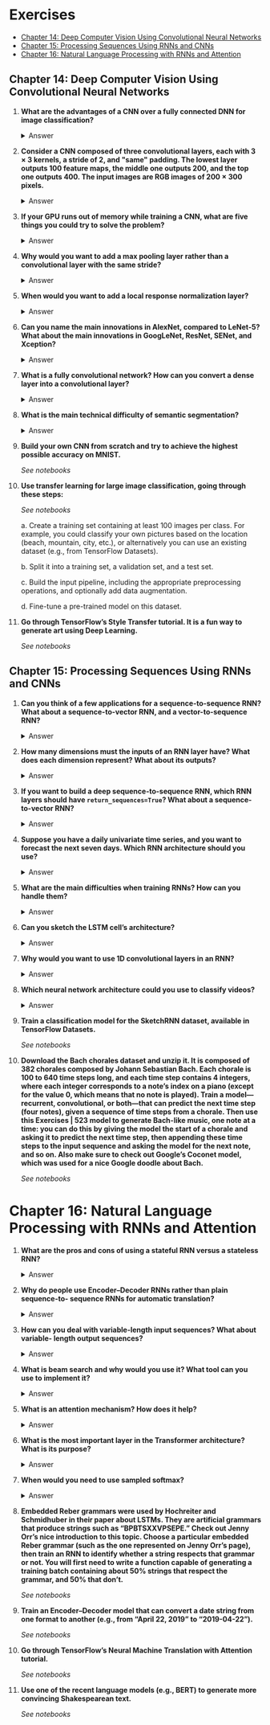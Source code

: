 # Exercises

- [Chapter 14: Deep Computer Vision Using Convolutional Neural Networks](#c14)
- [Chapter 15: Processing Sequences Using RNNs and CNNs](#c15)
- [Chapter 16: Natural Language Processing with RNNs and Attention](#c16)

<a name="c14"></a>
## Chapter 14: Deep Computer Vision Using Convolutional Neural Networks

1. **What are the advantages of a CNN over a fully connected DNN for image classification?**
    <details>
    <summary>Answer</summary>
    These are the main advantages of a CNN over a fully connected DNN for image classification:

    • Because consecutive layers are only partially connected and because it heavily reuses its weights,
    a CNN has many fewer parameters than a fully connected DNN, which makes it much faster to train,
    reduces the risk of overfitting, and requires much less training data.

    • When a CNN has learned a
    kernel that can detect a particular feature, it can detect that feature anywhere in the image. In
    contrast, when a DNN learns a feature in one location, it can detect it only in that particular
    location. Since images typically have very repetitive features, CNNs are able to generalize much
    better than DNNs for image processing tasks such as classification, using fewer training examples.

    • Finally, a DNN has no prior knowledge of how pixels are organized; it does not know that nearby
    pixels are close. A CNN’s architecture embeds this prior knowledge. Lower layers typically identify
    features in small areas of the images, while higher layers combine the lower-level features into
    larger features. This works well with most natural images, giving CNNs a decisive head start com‐
    pared to DNNs.
    </details>

2. **Consider a CNN composed of three convolutional layers, each with 3 × 3 kernels, a stride of 2,
   and "same" padding. The lowest layer outputs 100 feature maps, the middle one outputs 200, and
   the top one outputs 400. The input images are RGB images of 200 × 300 pixels.**

    <details>
    <summary>Answer</summary>
    Let’s compute how many parameters the CNN has. Since its first convolutional layer has 3 × 3
    kernels, and the input has three channels (red, green, and blue), each feature map has 3 × 3 × 3
    weights, plus a bias term. That’s 28 parameters per feature map. Since this first convolutional
    layer has 100 feature maps, it has a total of 2,800 parameters. The second convolutional layer has 3
    × 3 kernels and its input is the set of 100 feature maps of the previous layer, so each feature map
    has 3 × 3 × 100 = 900 weights, plus a bias term. Since it has 200 feature maps, this layer has 901 ×
    200 = 180,200 parameters. Finally, the third and last convolutional layer also has 3 × 3 kernels,
    and its input is the set of 200 feature maps of the previous layers, so each feature map has 3 × 3 ×
    200 = 1,800 weights, plus a bias term. Since it has 400 feature maps, this layer has a total of
    1,801 × 400 = 720,400 parameters. All in all, the CNN has 2,800 + 180,200 + 720,400 = 903,400
    parameters.

    Now let’s compute how much RAM this neural network will require (at least) when making a prediction
    for a single instance. First let’s compute the feature map size for each layer. Since we are using a
    stride of 2 and "same" padding, the horizontal and vertical dimensions of the feature maps are
    divided by 2 at each layer (rounding up if necessary). So, as the input channels are 200 × 300
    pixels, the first layer’s feature maps are 100 × 150, the second layer’s feature maps are 50 × 75,
    and the third layer’s feature maps are 25 × 38. Since 32 bits is 4 bytes and the first convolutional
    layer has 100 feature maps, this first layer takes up 4 × 100 × 150 × 100 = 6 million bytes (6 MB).
    The second layer takes up 4 × 50 × 75 × 200 = 3 million bytes (3 MB). Finally, the third layer takes
    up 4 × 25 × 38 × 400 = 1,520,000 bytes (about 1.5 MB). However, once a layer has been computed, the
    memory occupied by the previous layer can be released, so if everything is well optimized, only 6 +
    3 = 9 million bytes (9 MB) of RAM will be required (when the second layer has just been computed,
    but the memory occupied by the first layer has not been released yet). But wait, you also need to
    add the memory occupied by the CNN’s parameters! We computed earlier that it has 903,400 parameters,
    each using up 4 bytes, so this adds 3,613,600 bytes (about 3.6 MB). The total RAM required is
    therefore (at least) 12,613,600 bytes (about 12.6 MB).

    Lastly, let’s compute the minimum amount of RAM required when training the CNN on a mini-batch of 50
    images. During training TensorFlow uses backpropagation, which requires keeping all values
    computed during the forward pass until the reverse pass begins. So we must compute the total RAM
    required by all layers for a single instance and multiply that by 50. At this point, let’s start
    counting in megabytes rather than bytes. We computed before that the three layers require
    respectively 6, 3, and 1.5 MB for each instance. That’s a total of 10.5 MB per instance, so for 50
    instances the total RAM required is 525 MB. Add to that the RAM required by the input images, which
    is 50 × 4 × 200 × 300 × 3 = 36 million bytes (36 MB), plus the RAM required for the model
    parameters, which is about 3.6 MB (computed earlier), plus some RAM for the gradients (we will
    neglect this since it can be released gradually as backpropagation goes down the layers during the
    reverse pass). We are up to a total of roughly 525 + 36 + 3.6 = 564.6 MB, and that’s really an
    optimistic bare minimum.
    </details>

3. **If your GPU runs out of memory while training a CNN, what are five things you could try to solve the problem?**

    <details>
    <summary>Answer</summary>
    If your GPU runs out of memory while training a CNN, here are five things you could try to solve the
    problem (other than purchasing a GPU with more RAM):
    • Reduce the mini-batch size.
    • Reduce dimensionality using a larger stride in one or more layers.
    • Remove one or more layers.
    • Use 16-bit floats instead of 32-bit floats.
    • Distribute the CNN across multiple devices.
    </details>

4. **Why would you want to add a max pooling layer rather than a convolutional layer with the same stride?**

    <details>
    <summary>Answer</summary>
    A max pooling layer has no parameters at all, whereas a convolutional layer has quite a few (see the
    previous questions).
    </details>

5. **When would you want to add a local response normalization layer?**

    <details>
    <summary>Answer</summary>
    A local response normalization layer makes the neurons that most strongly activate inhibit neurons
    at the same location but in neighboring feature maps, which encourages different feature maps to
    specialize and pushes them apart, forcing them to explore a wider range of features. It is typically
    used in the lower layers to have a larger pool of low-level features that the upper layers can build
    upon.
    </details>

6. **Can you name the main innovations in AlexNet, compared to LeNet-5? What about the main innovations in GoogLeNet, ResNet, SENet, and Xception?**

    <details>
    <summary>Answer</summary>
    The main innovations in AlexNet compared to LeNet-5 are that it is much larger and deeper, and it
    stacks convolutional layers directly on top of each other, instead of stacking a pooling layer on
    top of each convolutional layer. The main innovation in GoogLeNet is the introduction of inception
    modules, which make it possible to have a much deeper net than previous CNN architectures, with
    fewer parameters. ResNet’s main innovation is the introduction of skip connections, which make it
    possible to go well beyond 100 layers. Arguably, its simplicity and consistency are also rather
    innovative. SENet’s main innovation was the idea of using an SE block (a two-layer dense network)
    after every inception module in an inception network or every residual unit in a ResNet to
    recalibrate the relative importance of feature maps. Finally, Xception’s main innovation was the use
    of depthwise separable convolutional layers, which look at spatial patterns and depthwise patterns
    separately.
    </details>

7. **What is a fully convolutional network? How can you convert a dense layer into a convolutional layer?**

    <details>
    <summary>Answer</summary>
    Fully convolutional networks are neural networks composed exclusively of convolutional and pooling
    layers. FCNs can efficiently process images of any width and height (at least above the minimum
    size). They are most useful for object detection and semantic segmentation because they only need to
    look at the image once (instead of having to run a CNN multiple times on different parts of the
    image). If you have a CNN with some dense layers on top, you can convert these dense layers to
    convolutional layers to create an FCN: just replace the lowest dense layer with a convolutional
    layer with a kernel size equal to the layer’s input size, with one filter per neuron in the dense
    layer, and using "valid" padding. Generally the stride should be 1, but you can set it to a higher
    value if you want. The activation function should be the same as the dense layer’s. The other dense
    layers should be converted the same way, but using 1 × 1 filters. It is actually possible to convert
    a trained CNN this way by appropriately reshaping the dense layers’ weight matrices.
    </details>

8. **What is the main technical difficulty of semantic segmentation?**

    <details>
    <summary>Answer</summary>
    The main technical difficulty of semantic segmentation is the fact that a lot of the spatial
    information gets lost in a CNN as the signal flows through each layer, especially in pooling layers
    and layers with a stride greater than 1. This spatial information needs to be restored somehow to
    accurately predict the class of each pixel.
    </details>

9. **Build your own CNN from scratch and try to achieve the highest possible accuracy on MNIST.**

    _See notebooks_

10. **Use transfer learning for large image classification, going through these steps:<br>**

    _See notebooks_

    a. Create a training set containing at least 100 images per class. For example, you could
    classify your own pictures based on the location (beach, mountain, city, etc.), or alternatively
    you can use an existing dataset (e.g., from TensorFlow Datasets).

    b. Split it into a training set, a validation set, and a test set.

    c. Build the input pipeline, including the appropriate preprocessing operations, and optionally
    add data augmentation.

    d. Fine-tune a pre-trained model on this dataset.

11. **Go through TensorFlow’s Style Transfer tutorial. It is a fun way to generate art
using Deep Learning.**

    _See notebooks_

<a name="c15"></a>
## Chapter 15: Processing Sequences Using RNNs and CNNs

1. **Can you think of a few applications for a sequence-to-sequence RNN? What about a
   sequence-to-vector RNN, and a vector-to-sequence RNN?**

    <details>
    <summary>Answer</summary>
    Here are a few RNN applications:
    • For a sequence-to-sequence RNN: predicting the weather (or any other time series), machine
    translation (using an Encoder–Decoder architecture), video captioning, speech to text, music
    generation (or other sequence generation), identifying the chords of a song
    • For a sequence-to-vector RNN: classifying music samples by music genre, analysing the
    sentiment of a book review, predicting what word an aphasic patient is thinking of based on
    readings from brain implants, predicting the probability that a user will want to watch a
    movie based on their watch history (this is one of many possible implementations of
    collaborative filtering for a recommender system)
    • For a vector-to-sequence RNN: image captioning, creating a music playlist based on an
    embedding of the current artist, generating a melody based on a set of parameters, locating
    pedestrians in a picture (e.g., a video frame from a self-driving car’s camera)
    </details>

2. **How many dimensions must the inputs of an RNN layer have? What does each dimension represent?
   What about its outputs?**

    <details>
    <summary>Answer</summary>
    An RNN layer must have three-dimensional inputs: the first dimension is the batch dimension (its
    size is the batch size), the second dimension represents the time (its size is the number of time
    steps), and the third dimension holds the inputs at each time step (its size is the number of input
    features per time step). For example, if you want to process a batch containing 5 time series of 10
    time steps each, with 2 values per time step (e.g., the temperature and the wind speed), the shape
    will be [5, 10, 2]. The outputs are also three-dimensional, with the same first two dimensions, but
    the last dimension is equal to the number of neurons. For example, if an RNN layer with 32 neurons
    processes the batch we just discussed, the output will have a shape of [5, 10, 32].
    </details>

3. **If you want to build a deep sequence-to-sequence RNN, which RNN layers should have
   `return_sequences=True`? What about a sequence-to-vector RNN?**

    <details>
    <summary>Answer</summary>
    To build a deep sequence-to-sequence RNN using Keras, you must set `return_sequences=True` for all RNN
    layers. To build a sequence-to-vector RNN, you must set `return_sequences=True` for all RNN layers
    except for the top RNN layer, which must have `return_sequences=False` (or do not set this argument at
    all, since False is the default).
    </details>

4. **Suppose you have a daily univariate time series, and you want to forecast the next seven days.
   Which RNN architecture should you use?**

    <details>
    <summary>Answer</summary>
    If you have a daily univariate time series, and you want to forecast the next seven days, the
    simplest RNN architecture you can use is a stack of RNN layers (all with `return_sequences=True`
    except for the top RNN layer), using seven neurons in the output RNN layer. You can then train this
    model using random windows from the time series (e.g., sequences of 30 consecutive days as the
    inputs, and a vector containing the values of the next 7 days as the target). This is a sequence-
    to-vector RNN. Alternatively, you could set `return_sequences=True` for all RNN layers to create a
    sequence-to-sequence RNN. You can train this model using random windows from the time series, with
    sequences of the same length as the inputs as the targets. Each target sequence should have seven
    values per time step (e.g., for time step t, the target should be a vector containing the values at
    time steps t + 1 to t + 7).
    </details>

5. **What are the main difficulties when training RNNs? How can you handle them?**

    <details>
    <summary>Answer</summary>
    The two main difficulties when training RNNs are unstable gradients (exploding or vanishing) and a
    very limited short-term memory. These problems both get worse when dealing with long sequences. To
    alleviate the unstable gradients problem, you can use a smaller learning rate, use a saturating
    activation function such as the hyperbolic tangent (which is the default), and possibly use gradient
    clipping, Layer Normalization, or dropout at each time step. To tackle the limited short-term memory
    problem, you can use LSTM or GRU layers (this also helps with the unstable gradients problem).
    </details>

6. **Can you sketch the LSTM cell’s architecture?**

    <details>
    <summary>Answer</summary>
    An LSTM cell’s architecture looks complicated, but it’s actually not too hard if you understand the
    underlying logic. The cell has a short-term state vector and a long-term state vector. At each time
    step, the inputs and the previous short-term state are fed to a simple RNN cell and three gates: the
    forget gate decides what to remove from the long-term state, the input gate decides which part of
    the output of the simple RNN cell should be added to the long-term state, and the output gate
    decides which part of the long-term state should be output at this time step (after going through
    the *_tanh_* activation function). The new short-term state is equal to the output of the cell. See
    Figure 15-9.
    </details>

7. **Why would you want to use 1D convolutional layers in an RNN?**

    <details>
    <summary>Answer</summary>
    An RNN layer is fundamentally sequential: in order to compute the outputs at time step t, it has to
    first compute the outputs at all earlier time steps. This makes it impossible to parallelize. On the
    other hand, a 1D convolutional layer lends itself well to parallelization since it does not hold a
    state between time steps. In other words, it has no memory: the output at any time step can be
    computed based only on a small window of values from the inputs without having to know all the past
    values. Moreover, since a 1D convolutional layer is not recurrent, it suffers less from unstable
    gradients. One or more 1D convolutional layers can be useful in an RNN to efficiently preprocess the
    inputs, for example to reduce their temporal resolution (downsampling) and thereby help the RNN
    layers detect long-term patterns. In fact, it is possible to use only convolutional layers, for
    example by building a WaveNet architecture.
    </details>

8. **Which neural network architecture could you use to classify videos?**

    <details>
    <summary>Answer</summary>
    To classify videos based on their visual content, one possible architecture could be to take (say)
    one frame per second, then run every frame through the same convolutional neural network (e.g., a
    pretrained Xception model, possibly frozen if your dataset is not large), feed the sequence of
    outputs from the CNN to a sequence-to-vector RNN, and finally run its output through a *_softmax_*
    layer, giving you all the class probabilities. For training you would use cross entropy as the
    cost function. If you wanted to use the audio for classification as well, you could use a stack of
    strided 1D convolutional layers to reduce the temporal resolution from thousands of audio frames per
    second to just one per second (to match the number of images per second), and concatenate the output
    sequence to the inputs of the sequence-to-vector RNN (along the last dimension).
    </details>

9. **Train a classification model for the SketchRNN dataset, available in TensorFlow Datasets.**

    _See notebooks_

10. **Download the Bach chorales dataset and unzip it. It is composed of 382 chorales composed by
    Johann Sebastian Bach. Each chorale is 100 to 640 time steps long, and each time step contains 4
    integers, where each integer corresponds to a note’s index on a piano (except for the value 0,
    which means that no note is played). Train a model—recurrent, convolutional, or both—that can
    predict the next time step (four notes), given a sequence of time steps from a chorale. Then use
    this Exercises | 523 model to generate Bach-like music, one note at a time: you can do this by
    giving the model the start of a chorale and asking it to predict the next time step, then
    appending these time steps to the input sequence and asking the model for the next note, and so
    on. Also make sure to check out Google’s Coconet model, which was used for a nice Google doodle
    about Bach.**

    _See notebooks_

<a name="c16"></a>
# Chapter 16: Natural Language Processing with RNNs and Attention

1. **What are the pros and cons of using a stateful RNN versus a stateless RNN?**

    <details>
    <summary>Answer</summary>
    Stateless RNNs can only capture patterns whose length is less than, or equal to, the size of the
    windows the RNN is trained on. Conversely, stateful RNNs can capture longer-term patterns. However,
    implementing a stateful RNN is much harder—especially preparing the dataset properly. Moreover,
    stateful RNNs do not always work better, in part because consecutive batches are not independent and
    identically distributed (IID). Gradient Descent is not fond of non-IID datasets.
    </details>

2. **Why do people use Encoder–Decoder RNNs rather than plain sequence-to- sequence RNNs for automatic
   translation?**

    <details>
    <summary>Answer</summary>
    In general, if you translate a sentence one word at a time, the result will be terrible. For
    example, the French sentence “Je vous en prie” means “You are welcome,” but if you translate it one
    word at a time, you get “I you in pray.” Huh? It is much better to read the whole sentence first and
    then translate it. A plain sequence-to- sequence RNN would start translating a sentence immediately
    after reading the first word, while an Encoder–Decoder RNN will first read the whole sentence and
    then translate it. That said, one could imagine a plain sequence-to-sequence RNN that would output
    silence whenever it is unsure about what to say next (just like human translators do when they must
    translate a live broadcast).
    </details>

3. **How can you deal with variable-length input sequences? What about variable- length output
   sequences?**

    <details>
    <summary>Answer</summary>
    Variable-length input sequences can be handled by padding the shorter sequences so that all
    sequences in a batch have the same length, and using masking to ensure the RNN ignores the padding
    token. For better performance, you may also want to create batches containing sequences of similar
    sizes. Ragged tensors can hold sequences of variable lengths, and `tf.keras` will likely support them
    eventually, which will greatly simplify handling variable-length input sequences (at the time of
    this writing, it is not the case yet). Regarding variable-length output sequences, if the length of
    the output sequence is known in advance (e.g., if you know that it is the same as the input
    sequence), then you just need to configure the loss function so that it ignores tokens that come
    after the end of the sequence. Similarly, the code that will use the model should ignore tokens
    beyond the end of the sequence. But generally the length of the output sequence is not known ahead
    of time, so the solution is to train the model so that it outputs an end-of- sequence token at the
    end of each sequence.
    </details>

4. **What is beam search and why would you use it? What tool can you use to implement it?**

    <details>
    <summary>Answer</summary>
    Beam search is a technique used to improve the performance of a trained Encoder–Decoder model, for
    example in a neural machine translation system. The algorithm keeps track of a short list of the k
    most promising output sentences (say, the top three), and at each decoder step it tries to extend
    them by one word; then it keeps only the k most likely sentences. The parameter k is called the beam
    width: the larger it is, the more CPU and RAM will be used, but also the more accurate the system
    will be. Instead of greedily choosing the most likely next word at each step to extend a single
    sentence, this technique allows the system to explore several promising sentences simultaneously.
    Moreover, this technique lends itself well to parallelization. You can implement beam search
    fairly easily using TensorFlow Addons.
    </details>

5. **What is an attention mechanism? How does it help?**

    <details>
    <summary>Answer</summary>
    An attention mechanism is a technique initially used in Encoder–Decoder models to give the decoder
    more direct access to the input sequence, allowing it to deal with longer input sequences. At each
    decoder time step, the current decoder’s state and the full output of the encoder are processed by
    an alignment model that outputs an alignment score for each input time step. This score indicates
    which part of the input is most relevant to the current decoder time step. The weighted sum of the
    encoder output (weighted by their alignment score) is then fed to the decoder, which produces the
    next decoder state and the output for this time step. The main benefit of using an attention
    mechanism is the fact that the Encoder–Decoder model can successfully process longer input
    sequences. Another benefit is that the alignment scores makes the model easier to debug and
    interpret: for example, if the model makes a mistake, you can look at which part of the input it was
    paying attention to, and this can help diagnose the issue. An attention mechanism is also at the
    core of the Transformer architecture, in the Multi-Head Attention layers. See the next answer.
    </details>

6. **What is the most important layer in the Transformer architecture? What is its purpose?**

    <details>
    <summary>Answer</summary>
    The most important layer in the Transformer architecture is the Multi-Head Attention layer (the
    original Transformer architecture contains 18 of them, including 6 Masked Multi-Head Attention
    layers). It is at the core of language models such as BERT and GPT-2. Its purpose is to allow the
    model to identify which words are most aligned with each other, and then improve each word’s
    representation using these contextual clues.
    </details>

7. **When would you need to use sampled softmax?**

    <details>
    <summary>Answer</summary>
    Sampled softmax is used when training a classification model when there are many classes (e.g.,
    thousands). It computes an approximation of the cross- entropy loss based on the logit predicted by
    the model for the correct class, and the predicted logits for a sample of incorrect words. This
    speeds up training considerably compared to computing the softmax over all logits and then
    estimating the cross-entropy loss. After training, the model can be used normally, using the regular
    softmax function to compute all the class probabilities based on all the logits.
    </details>

8. **Embedded Reber grammars were used by Hochreiter and Schmidhuber in their paper about LSTMs. They
   are artificial grammars that produce strings such as “BPBTSXXVPSEPE.” Check out Jenny Orr’s nice
   introduction to this topic. Choose a particular embedded Reber grammar (such as the one
   represented on Jenny Orr’s page), then train an RNN to identify whether a string respects that
   grammar or not. You will first need to write a function capable of generating a training batch
   containing about 50% strings that respect the grammar, and 50% that don’t.**

    _See notebooks_

9. **Train an Encoder–Decoder model that can convert a date string from one format to another (e.g.,
   from “April 22, 2019” to “2019-04-22”).**

    _See notebooks_

10. **Go through TensorFlow’s Neural Machine Translation with Attention tutorial.**

    _See notebooks_

11. **Use one of the recent language models (e.g., BERT) to generate more convincing Shakespearean
    text.**

    _See notebooks_

